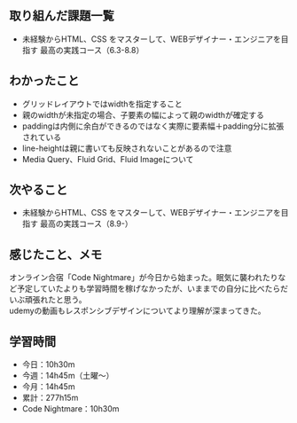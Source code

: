  ## 取り組んだ課題一覧
- 未経験からHTML、CSS をマスターして、WEBデザイナー・エンジニアを目指す 最高の実践コース（6.3-8.8）
## わかったこと
- グリッドレイアウトではwidthを指定すること
- 親のwidthが未指定の場合、子要素の幅によって親のwidthが確定する
- paddingは内側に余白ができるのではなく実際に要素幅＋padding分に拡張されている
- line-heightは親に書いても反映されないことがあるので注意
- Media Query、Fluid Grid、Fluid Imageについて
## 次やること
- 未経験からHTML、CSS をマスターして、WEBデザイナー・エンジニアを目指す 最高の実践コース（8.9-）
## 感じたこと、メモ
オンライン合宿「Code Nightmare」が今日から始まった。眠気に襲われたりなど予定していたよりも学習時間を稼げなかったが、いままでの自分に比べたらだいぶ頑張れたと思う。  
udemyの動画もレスポンシブデザインについてより理解が深まってきた。    
## 学習時間
- 今日：10h30m
- 今週：14h45m（土曜〜）
- 今月：14h45m
- 累計：277h15m
- Code Nightmare：10h30m
